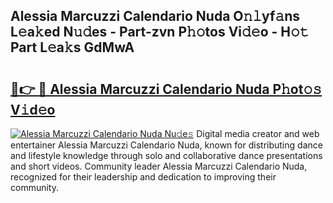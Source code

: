 ## Alessia Marcuzzi Calendario Nuda O𝚗𝚕yf𝚊ns L𝚎a𝚔ed N𝚞𝚍es - Part-zvn P𝚑𝚘tos Vi𝚍𝚎o - H𝚘𝚝 Part L𝚎a𝚔s GdMwA

# <h2><a href="http://kfe4fqh.oniu.top/?m=Alessia+Marcuzzi+Calendario+Nuda">🔗👉 🔴 Alessia Marcuzzi Calendario Nuda P𝚑ot𝚘𝚜 V𝚒d𝚎o</a></h2>

[![Alessia Marcuzzi Calendario Nuda Nu𝚍e𝚜](https://i.imgur.com/0qMVB7G.gif)](http://kfe4fqh.oniu.top/?m=Alessia+Marcuzzi+Calendario+Nuda)
Digital media creator and web entertainer Alessia Marcuzzi Calendario Nuda, known for distributing dance and lifestyle knowledge through solo and collaborative dance presentations and short videos. Community leader Alessia Marcuzzi Calendario Nuda, recognized for their leadership and dedication to improving their community.  
